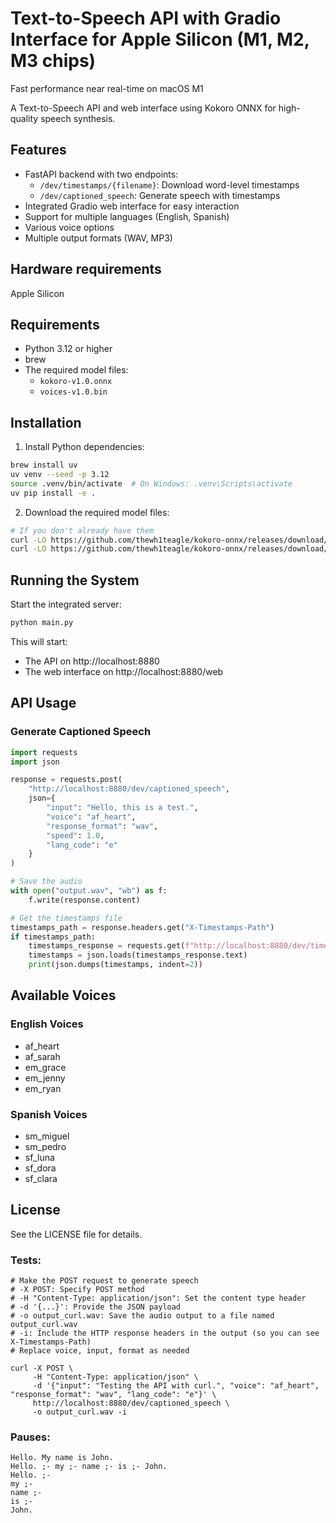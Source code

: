 # Text-to-Speech API with Gradio Interface for Apple Silicon (M1, M2, M3 chips)

Fast performance near real-time on macOS M1

A Text-to-Speech API and web interface using Kokoro ONNX for high-quality speech synthesis.

## Features

- FastAPI backend with two endpoints:
  - `/dev/timestamps/{filename}`: Download word-level timestamps
  - `/dev/captioned_speech`: Generate speech with timestamps
- Integrated Gradio web interface for easy interaction
- Support for multiple languages (English, Spanish)
- Various voice options 
- Multiple output formats (WAV, MP3)

## Hardware requirements
Apple Silicon

## Requirements

- Python 3.12 or higher
- brew
- The required model files:
  - `kokoro-v1.0.onnx`
  - `voices-v1.0.bin`

## Installation

1. Install Python dependencies:

```bash
brew install uv
uv venv --seed -p 3.12
source .venv/bin/activate  # On Windows: .venv\Scripts\activate
uv pip install -e .
```

2. Download the required model files:

```bash
# If you don't already have them
curl -LO https://github.com/thewh1teagle/kokoro-onnx/releases/download/model-files-v1.0/kokoro-v1.0.onnx
curl -LO https://github.com/thewh1teagle/kokoro-onnx/releases/download/model-files-v1.0/voices-v1.0.bin
```

## Running the System

Start the integrated server:

```bash
python main.py
```

This will start:
- The API on http://localhost:8880
- The web interface on http://localhost:8880/web

## API Usage

### Generate Captioned Speech

```python
import requests
import json

response = requests.post(
    "http://localhost:8880/dev/captioned_speech",
    json={
        "input": "Hello, this is a test.",
        "voice": "af_heart",
        "response_format": "wav",
        "speed": 1.0,
        "lang_code": "e"
    }
)

# Save the audio
with open("output.wav", "wb") as f:
    f.write(response.content)

# Get the timestamps file
timestamps_path = response.headers.get("X-Timestamps-Path")
if timestamps_path:
    timestamps_response = requests.get(f"http://localhost:8880/dev/timestamps/{timestamps_path}")
    timestamps = json.loads(timestamps_response.text)
    print(json.dumps(timestamps, indent=2))
```

## Available Voices

### English Voices
- af_heart
- af_sarah
- em_grace
- em_jenny
- em_ryan

### Spanish Voices
- sm_miguel
- sm_pedro
- sf_luna
- sf_dora
- sf_clara

## License

See the LICENSE file for details.


### Tests:
```
# Make the POST request to generate speech
# -X POST: Specify POST method
# -H "Content-Type: application/json": Set the content type header
# -d '{...}': Provide the JSON payload
# -o output_curl.wav: Save the audio output to a file named output_curl.wav
# -i: Include the HTTP response headers in the output (so you can see X-Timestamps-Path)
# Replace voice, input, format as needed

curl -X POST \
     -H "Content-Type: application/json" \
     -d '{"input": "Testing the API with curl.", "voice": "af_heart", "response_format": "wav", "lang_code": "e"}' \
     http://localhost:8880/dev/captioned_speech \
     -o output_curl.wav -i
```


### Pauses:
```
Hello. My name is John.
Hello. ;- my ;- name ;- is ;- John.
Hello. ;-
my ;- 
name ;-
is ;-
John.
```